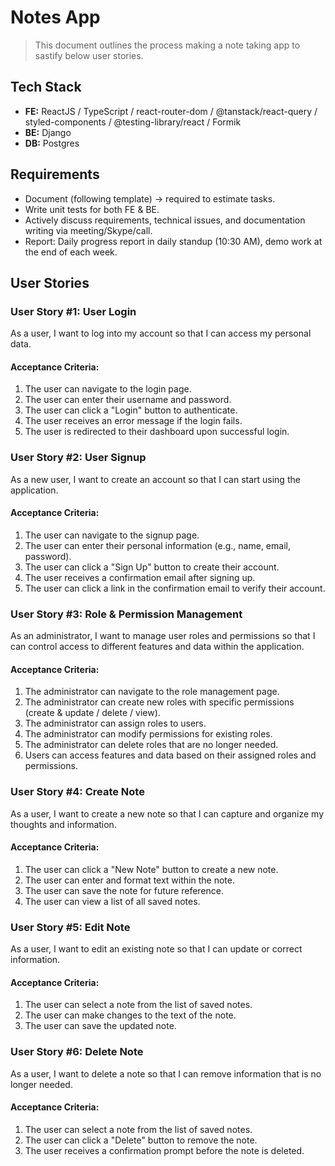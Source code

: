 # Notes App

> This document outlines the process making a note taking app to sastify below user stories.

## Tech Stack
- **FE:** ReactJS / TypeScript / react-router-dom / @tanstack/react-query / styled-components / @testing-library/react / Formik
- **BE:** Django
- **DB:** Postgres

## Requirements
- Document (following template) → required to estimate tasks.
- Write unit tests for both FE & BE.
- Actively discuss requirements, technical issues, and documentation writing via meeting/Skype/call.
- Report: Daily progress report in daily standup (10:30 AM), demo work at the end of each week.

## User Stories

### User Story #1: User Login
As a user, I want to log into my account so that I can access my personal data.

#### Acceptance Criteria:
1. The user can navigate to the login page.
2. The user can enter their username and password.
3. The user can click a "Login" button to authenticate.
4. The user receives an error message if the login fails.
5. The user is redirected to their dashboard upon successful login.

### User Story #2: User Signup
As a new user, I want to create an account so that I can start using the application.

#### Acceptance Criteria:
1. The user can navigate to the signup page.
2. The user can enter their personal information (e.g., name, email, password).
3. The user can click a "Sign Up" button to create their account.
4. The user receives a confirmation email after signing up.
5. The user can click a link in the confirmation email to verify their account.

### User Story #3: Role & Permission Management
As an administrator, I want to manage user roles and permissions so that I can control access to different features and data within the application.

#### Acceptance Criteria:
1. The administrator can navigate to the role management page.
2. The administrator can create new roles with specific permissions (create & update / delete / view).
3. The administrator can assign roles to users.
4. The administrator can modify permissions for existing roles.
5. The administrator can delete roles that are no longer needed.
6. Users can access features and data based on their assigned roles and permissions.

### User Story #4: Create Note
As a user, I want to create a new note so that I can capture and organize my thoughts and information.

#### Acceptance Criteria:
1. The user can click a "New Note" button to create a new note.
2. The user can enter and format text within the note.
3. The user can save the note for future reference.
4. The user can view a list of all saved notes.

### User Story #5: Edit Note
As a user, I want to edit an existing note so that I can update or correct information.

#### Acceptance Criteria:
1. The user can select a note from the list of saved notes.
2. The user can make changes to the text of the note.
3. The user can save the updated note.

### User Story #6: Delete Note
As a user, I want to delete a note so that I can remove information that is no longer needed.

#### Acceptance Criteria:
1. The user can select a note from the list of saved notes.
2. The user can click a "Delete" button to remove the note.
3. The user receives a confirmation prompt before the note is deleted.

